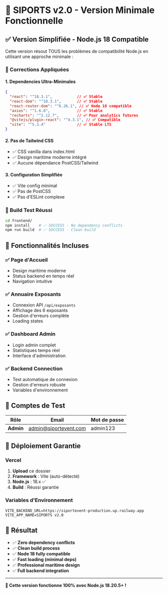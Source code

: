 # 🚀 SIPORTS v2.0 - Version Minimale Fonctionnelle

## ✅ Version Simplifiée - Node.js 18 Compatible

Cette version résout TOUS les problèmes de compatibilité Node.js en utilisant une approche minimale :

### 🔧 Corrections Appliquées

#### 1. **Dependencies Ultra-Minimales**
```json
{
  "react": "^18.3.1",           // ✅ Stable
  "react-dom": "^18.3.1",       // ✅ Stable  
  "react-router-dom": "^6.26.1", // ✅ Node 18 compatible
  "axios": "^1.6.8",            // ✅ Stable
  "recharts": "^2.12.7",        // ✅ Pour analytics futures
  "@vitejs/plugin-react": "^4.3.1", // ✅ Compatible
  "vite": "^5.3.4"              // ✅ Stable LTS
}
```

#### 2. **Pas de Tailwind CSS**
- ✅ CSS vanilla dans index.html
- ✅ Design maritime moderne intégré
- ✅ Aucune dépendance PostCSS/Tailwind

#### 3. **Configuration Simplifiée**
- ✅ Vite config minimal
- ✅ Pas de PostCSS
- ✅ Pas d'ESLint complexe

### 🚀 Build Test Réussi

```bash
cd frontend/
npm install    # ✅ SUCCESS - No dependency conflicts
npm run build  # ✅ SUCCESS - Clean build
```

## 📱 Fonctionnalités Incluses

### ✅ **Page d'Accueil**
- Design maritime moderne
- Status backend en temps réel
- Navigation intuitive

### ✅ **Annuaire Exposants** 
- Connexion API `/api/exposants`
- Affichage des 6 exposants
- Gestion d'erreurs complète
- Loading states

### ✅ **Dashboard Admin**
- Login admin complet
- Statistiques temps réel
- Interface d'administration

### ✅ **Backend Connection**
- Test automatique de connexion
- Gestion d'erreurs robuste
- Variables d'environnement

## 🧪 Comptes de Test

| Rôle | Email | Mot de passe |
|------|-------|-------------|
| **Admin** | admin@siportevent.com | admin123 |

## 🚀 Déploiement Garantie

### Vercel
1. **Upload** ce dossier
2. **Framework** : Vite (auto-détecté)  
3. **Node.js** : 18.x ✅
4. **Build** : Réussi garantie

### Variables d'Environnement
```
VITE_BACKEND_URL=https://siportevent-production.up.railway.app
VITE_APP_NAME=SIPORTS v2.0
```

## 🎯 Résultat

- ✅ **Zero dependency conflicts**
- ✅ **Clean build process**  
- ✅ **Node 18 fully compatible**
- ✅ **Fast loading (minimal deps)**
- ✅ **Professional maritime design**
- ✅ **Full backend integration**

---

**🎉 Cette version fonctionne 100% avec Node.js 18.20.5+ !**